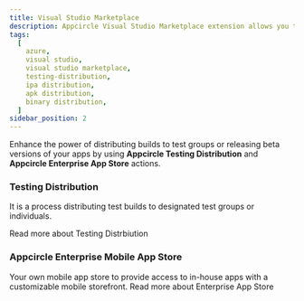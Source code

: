 ```yaml
---
title: Visual Studio Marketplace
description: Appcircle Visual Studio Marketplace extension allows you to distribute your builds to testers directly from your Azure DevOps pipelines.
tags:
  [
    azure,
    visual studio,
    visual studio marketplace,
    testing-distribution,
    ipa distribution,
    apk distribution,
    binary distribution,
  ]
sidebar_position: 2
---
```


Enhance the power of distributing builds to test groups or releasing beta versions of your apps by using **Appcircle Testing Distribution** and **Appcircle Enterprise App Store** actions.

### Testing Distribution

It is a process distributing test builds to designated test groups or individuals.

<ContentRef url="/marketplace/visual-studio-marketplace/testing-distribution">
Read more about Testing Distrbiution
</ContentRef>

### Appcircle Enterprise Mobile App Store

Your own mobile app store to provide access to in-house apps with a customizable mobile storefront.
<ContentRef url="/marketplace/visual-studio-marketplace/enterprise-app-store">
Read more about Enterprise App Store
</ContentRef>
